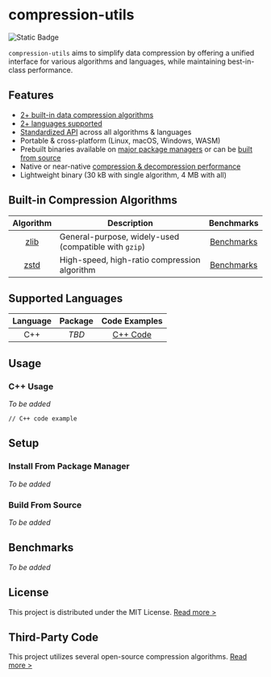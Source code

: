 # compression-utils

![Static Badge](https://img.shields.io/badge/Status-Under_Construction-red?style=flat)

`compression-utils` aims to simplify data compression by offering a unified interface for various algorithms and languages, while maintaining best-in-class performance. 

## Features

- [2+ built-in data compression algorithms](#built-in-compression-algorithms)
- [2+ languages supported](#supported-languages)
- [Standardized API](#usage) across all algorithms & languages
- Portable & cross-platform (Linux, macOS, Windows, WASM)
- Prebuilt binaries available on [major package managers](#supported-languages) or can be [built from source](#build-from-source)
- Native or near-native [compression & decompression performance](#Benchmarks)
- Lightweight binary (30 kB with single algorithm, 4 MB with all)

## Built-in Compression Algorithms

| Algorithm | Description | Benchmarks |
|:---:|---|:---:|
| [zlib](https://github.com/madler/zlib) | General-purpose, widely-used (compatible with `gzip`) | [Benchmarks](#benchmarks) |
| [zstd](https://github.com/facebook/zstd) | High-speed, high-ratio compression algorithm | [Benchmarks](#benchmarks) |

## Supported Languages

| Language | Package | Code Examples |
|:---:|:---:|:---:|
| C++ | _TBD_ | [C++ Code](#c-usage) |

## Usage

### C++ Usage

_To be added_

```
// C++ code example
```

## Setup

### Install From Package Manager

_To be added_

### Build From Source

_To be added_

## Benchmarks

_To be added_

## License

This project is distributed under the MIT License. [Read more >](LICENSE)

## Third-Party Code

This project utilizes several open-source compression algorithms. [Read more >](ACKNOWLEDGMENTS.md)